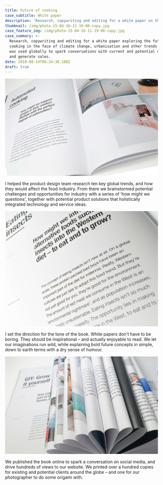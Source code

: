 ```yaml
---
title: Future of cooking
case_subtitle: White paper
description: 'Research, copywriting and editing for a white paper on the future of cooking '
thumbnail: /img/photo-15-04-16-11-19-06-copy.jpg
case_feature_img: /img/photo-15-04-16-11-19-06-copy.jpg
case_summary: >-
  Research, copywriting and editing for a white paper exploring the future of
  cooking in the face of climate change, urbanisation and other trends. The book
  was used globally to spark conversations with current and potential clients,
  and generate sales. 
date: 2018-08-14T06:24:30.188Z
draft: true
---
```

![Automated cooking: How might we support people in their modern lifestyle with the perfect degree of automation? ](/img/photo-15-04-16-11-30-56.jpg)

I helped the product design team research ten key global trends, and how they would affect the food industry. From there we brainstormed potential challenges and opportunities for industry with a series of 'how might we questions', together with potential product solutions that holistically integrated technology and service ideas. 

![Eating insects: How might we introduce alternative foods such as insects into the Western diet – to eat and to grow? ](/img/photo-15-04-16-11-29-32-copy.jpg)

I set the direction for the tone of the book. White papers don't have to be boring. They should be inspirational – and actually enjoyable to read. We let our imaginations run wild, while explaining bold future concepts in simple, down to earth terms with a dry sense of humour. 

![](/img/photo-15-04-16-11-33-45.jpg)

We published the book online to spark a conversation on social media, and drive hundreds of views to our website. We printed over a hundred copies for existing and potential clients around the globe – and one for our photographer to do some origami with.
